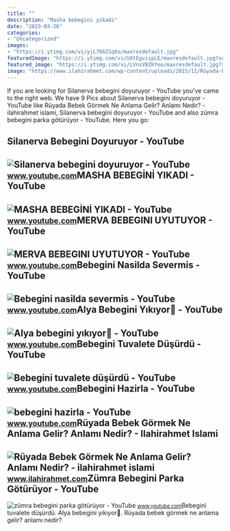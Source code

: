```yaml
---
title: ""
description: "Masha bebegi̇ni̇ yikadi"
date: "2023-03-26"
categories:
- "Uncategorized"
images:
- "https://i.ytimg.com/vi/yjL7862SqXo/maxresdefault.jpg"
featuredImage: "https://i.ytimg.com/vi/UXtEgviipLE/maxresdefault.jpg?sqp=-oaymwEmCIAKENAF8quKqQMa8AEB-AH-CYAC0AWKAgwIABABGGUgVChdMA8=&amp;rs=AOn4CLBNDlfsaBbcEkWRrbtnmVpGRivZsg"
featured_image: "https://i.ytimg.com/vi/LVnsVBZKYeo/maxresdefault.jpg?sqp=-oaymwEmCIAKENAF8quKqQMa8AEB-AHIAYAC6AKKAgwIABABGGUgWShSMA8=&amp;rs=AOn4CLCauHrNyLFv_Eu6chBLq1wO_vKhZw"
image: "https://www.ilahirahmet.com/wp-content/uploads/2015/11/Rüyada-Bebek-Görmek-Ne-Anlama-Gelir.jpg"
---
```


If you are looking for Silanerva bebegini doyuruyor - YouTube you've came to the right web. We have 9 Pics about Silanerva bebegini doyuruyor - YouTube like Rüyada Bebek Görmek Ne Anlama Gelir? Anlamı Nedir? - ilahirahmet islami, Silanerva bebegini doyuruyor - YouTube and also zümra bebegini parka götürüyor - YouTube. Here you go:

Silanerva Bebegini Doyuruyor - YouTube
--------------------------------------

 ![Silanerva bebegini doyuruyor - YouTube](https://i.ytimg.com/vi/bxdHBgawgeE/maxresdefault.jpg?sqp=-oaymwEmCIAKENAF8quKqQMa8AEB-AHOBYACgAqKAgwIABABGHIgVig4MA8=&rs=AOn4CLBGvnuwcPJZiwR4kir14rB9nUYOKA) <small>www.youtube.com</small>MASHA BEBEGİNİ YIKADI - YouTube
-------------------------------

 ![MASHA BEBEGİNİ YIKADI - YouTube](https://i.ytimg.com/vi/UXtEgviipLE/maxresdefault.jpg?sqp=-oaymwEmCIAKENAF8quKqQMa8AEB-AH-CYAC0AWKAgwIABABGGUgVChdMA8=&rs=AOn4CLBNDlfsaBbcEkWRrbtnmVpGRivZsg) <small>www.youtube.com</small>MERVA BEBEGINI UYUTUYOR - YouTube
---------------------------------

 ![MERVA BEBEGINI UYUTUYOR - YouTube](https://i.ytimg.com/vi/_5ssOKBCQ_c/maxresdefault.jpg) <small>www.youtube.com</small>Bebegini Nasilda Severmis - YouTube
-----------------------------------

 ![Bebegini nasilda severmis - YouTube](https://i.ytimg.com/vi/LVnsVBZKYeo/maxresdefault.jpg?sqp=-oaymwEmCIAKENAF8quKqQMa8AEB-AHIAYAC6AKKAgwIABABGGUgWShSMA8=&rs=AOn4CLCauHrNyLFv_Eu6chBLq1wO_vKhZw) <small>www.youtube.com</small>Alya Bebegini Yıkıyor🙈 - YouTube
--------------------------------

 ![Alya bebegini yıkıyor🙈 - YouTube](https://i.ytimg.com/vi/yjL7862SqXo/maxresdefault.jpg) <small>www.youtube.com</small>Bebegini Tuvalete Düşürdü - YouTube
-----------------------------------

 ![Bebegini tuvalete düşürdü - YouTube](https://i.ytimg.com/vi/sthpD3bDPx8/maxresdefault.jpg) <small>www.youtube.com</small>Bebegini Hazirla - YouTube
--------------------------

 ![bebegini hazirla - YouTube](https://i.ytimg.com/vi/9oyLn4ailAc/maxres2.jpg?sqp=-oaymwEoCIAKENAF8quKqQMcGADwAQH4AYICgALgA4oCDAgAEAEYZSBSKGUwDw==&rs=AOn4CLCLaxLjfUMacoDTLzzexfsn_3Io_g) <small>www.youtube.com</small>Rüyada Bebek Görmek Ne Anlama Gelir? Anlamı Nedir? - Ilahirahmet Islami
-----------------------------------------------------------------------

 ![Rüyada Bebek Görmek Ne Anlama Gelir? Anlamı Nedir? - ilahirahmet islami](https://www.ilahirahmet.com/wp-content/uploads/2015/11/Rüyada-Bebek-Görmek-Ne-Anlama-Gelir.jpg) <small>www.ilahirahmet.com</small>Zümra Bebegini Parka Götürüyor - YouTube
----------------------------------------

 ![zümra bebegini parka götürüyor - YouTube](https://i.ytimg.com/vi/lFGDVmuErsc/maxresdefault.jpg?sqp=-oaymwEmCIAKENAF8quKqQMa8AEB-AH-CYAC0AWKAgwIABABGGUgXChOMA8=&rs=AOn4CLDZJg8MMF_PYPMkX_MSBWe8j7fzYw) <small>www.youtube.com</small>Bebegini tuvalete düşürdü. Alya bebegini yıkıyor🙈. Rüyada bebek görmek ne anlama gelir? anlamı nedir?
